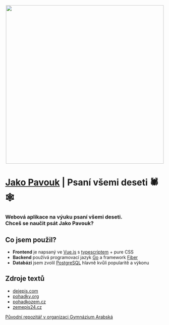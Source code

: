 <div align="center">
    <a href="https://jakopavouk.cz" target="_blank">
        <img src='https://jakopavouk.cz/OGnahledZaobleny.png' width='500'>
    </a>
</div>

# [Jako Pavouk](https://jakopavouk.cz) | Psaní všemi deseti 🕷️🕸️
### Webová aplikace na výuku psaní všemi deseti. <br> Chceš se naučit psát Jako Pavouk?

## Co jsem použil?
- **Frontend** je napsaný ve [Vue.js](https://vuejs.org/) s [typescriptem](https://www.typescriptlang.org/) + pure CSS
- **Backend** používá programovací jazyk [Go](https://go.dev/) a framework [Fiber](https://gofiber.io/)
- **Databázi** jsem zvolil [PostgreSQL](https://www.postgresql.org/) hlavně kvůli popularitě a výkonu

## Zdroje textů
- [dejepis.com](https://www.dejepis.com/)
- [pohadky.org](https://www.pohadky.org/)
- [pohadkozem.cz](https://www.pohadkozem.cz/)
- [zemepis24.cz](https://www.zemepis24.cz/)
<!-- - [Dobrý Zprávy](https://dobryzpravy.cz/) -->

[Původní repozitář v organizaci Gymnázium Arabská](https://github.com/gyarab/2023-4e-ruzicka-jako_pavouk)